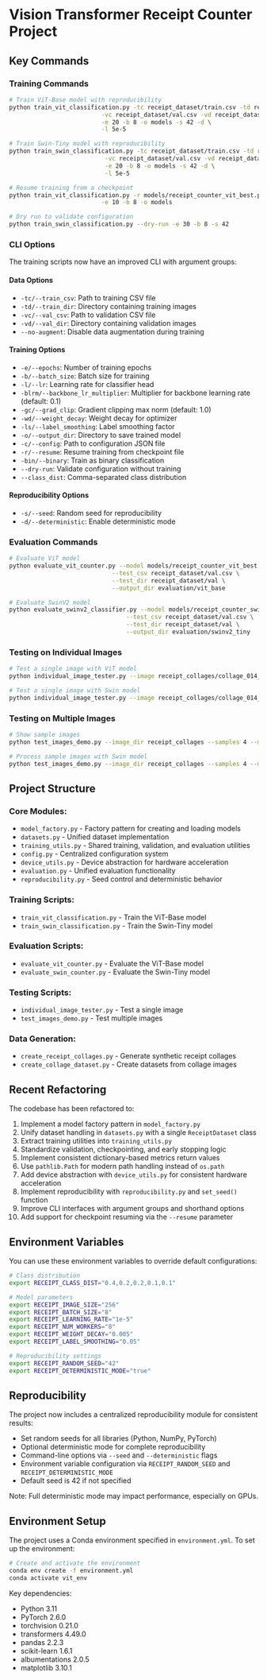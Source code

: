 # Vision Transformer Receipt Counter Project

## Key Commands

### Training Commands

```bash
# Train ViT-Base model with reproducibility
python train_vit_classification.py -tc receipt_dataset/train.csv -td receipt_dataset/train \
                          -vc receipt_dataset/val.csv -vd receipt_dataset/val \
                          -e 20 -b 8 -o models -s 42 -d \
                          -l 5e-5 

# Train Swin-Tiny model with reproducibility
python train_swin_classification.py -tc receipt_dataset/train.csv -td receipt_dataset/train \
                           -vc receipt_dataset/val.csv -vd receipt_dataset/val \
                           -e 20 -b 8 -o models -s 42 -d \
                           -l 5e-5

# Resume training from a checkpoint
python train_vit_classification.py -r models/receipt_counter_vit_best.pth \
                          -e 10 -b 8 -o models

# Dry run to validate configuration
python train_swin_classification.py --dry-run -e 30 -b 8 -s 42
```

### CLI Options

The training scripts now have an improved CLI with argument groups:

#### Data Options
- `-tc/--train_csv`: Path to training CSV file
- `-td/--train_dir`: Directory containing training images
- `-vc/--val_csv`: Path to validation CSV file
- `-vd/--val_dir`: Directory containing validation images
- `--no-augment`: Disable data augmentation during training

#### Training Options
- `-e/--epochs`: Number of training epochs
- `-b/--batch_size`: Batch size for training
- `-l/--lr`: Learning rate for classifier head
- `-blrm/--backbone_lr_multiplier`: Multiplier for backbone learning rate (default: 0.1)
- `-gc/--grad_clip`: Gradient clipping max norm (default: 1.0)
- `-wd/--weight_decay`: Weight decay for optimizer
- `-ls/--label_smoothing`: Label smoothing factor
- `-o/--output_dir`: Directory to save trained model
- `-c/--config`: Path to configuration JSON file
- `-r/--resume`: Resume training from checkpoint file
- `-bin/--binary`: Train as binary classification
- `--dry-run`: Validate configuration without training
- `--class_dist`: Comma-separated class distribution

#### Reproducibility Options
- `-s/--seed`: Random seed for reproducibility
- `-d/--deterministic`: Enable deterministic mode

### Evaluation Commands

```bash
# Evaluate ViT model
python evaluate_vit_counter.py --model models/receipt_counter_vit_best.pth \
                             --test_csv receipt_dataset/val.csv \
                             --test_dir receipt_dataset/val \
                             --output_dir evaluation/vit_base

# Evaluate SwinV2 model
python evaluate_swinv2_classifier.py --model models/receipt_counter_swinv2_best.pth \
                                 --test_csv receipt_dataset/val.csv \
                                 --test_dir receipt_dataset/val \
                                 --output_dir evaluation/swinv2_tiny
```

### Testing on Individual Images

```bash
# Test a single image with ViT model
python individual_image_tester.py --image receipt_collages/collage_014_2_receipts.jpg --model models/receipt_counter_vit_best.pth

# Test a single image with Swin model
python individual_image_tester.py --image receipt_collages/collage_014_2_receipts.jpg --model models/receipt_counter_swin_best.pth
```

### Testing on Multiple Images

```bash
# Show sample images
python test_images_demo.py --image_dir receipt_collages --samples 4 --mode show

# Process sample images with Swin model
python test_images_demo.py --image_dir receipt_collages --samples 4 --mode process --model models/receipt_counter_swin_best.pth
```

## Project Structure

### Core Modules:
- `model_factory.py` - Factory pattern for creating and loading models
- `datasets.py` - Unified dataset implementation 
- `training_utils.py` - Shared training, validation, and evaluation utilities
- `config.py` - Centralized configuration system
- `device_utils.py` - Device abstraction for hardware acceleration 
- `evaluation.py` - Unified evaluation functionality
- `reproducibility.py` - Seed control and deterministic behavior

### Training Scripts:
- `train_vit_classification.py` - Train the ViT-Base model
- `train_swin_classification.py` - Train the Swin-Tiny model

### Evaluation Scripts:
- `evaluate_vit_counter.py` - Evaluate the ViT-Base model
- `evaluate_swin_counter.py` - Evaluate the Swin-Tiny model

### Testing Scripts:
- `individual_image_tester.py` - Test a single image
- `test_images_demo.py` - Test multiple images

### Data Generation:
- `create_receipt_collages.py` - Generate synthetic receipt collages
- `create_collage_dataset.py` - Create datasets from collage images

## Recent Refactoring

The codebase has been refactored to:
1. Implement a model factory pattern in `model_factory.py`
2. Unify dataset handling in `datasets.py` with a single `ReceiptDataset` class
3. Extract training utilities into `training_utils.py`
4. Standardize validation, checkpointing, and early stopping logic 
5. Implement consistent dictionary-based metrics return values
6. Use `pathlib.Path` for modern path handling instead of `os.path`
7. Add device abstraction with `device_utils.py` for consistent hardware acceleration
8. Implement reproducibility with `reproducibility.py` and `set_seed()` function
9. Improve CLI interfaces with argument groups and shorthand options
10. Add support for checkpoint resuming via the `--resume` parameter

## Environment Variables

You can use these environment variables to override default configurations:

```bash
# Class distribution
export RECEIPT_CLASS_DIST="0.4,0.2,0.2,0.1,0.1"

# Model parameters
export RECEIPT_IMAGE_SIZE="256"
export RECEIPT_BATCH_SIZE="8" 
export RECEIPT_LEARNING_RATE="1e-5"
export RECEIPT_NUM_WORKERS="8"
export RECEIPT_WEIGHT_DECAY="0.005"
export RECEIPT_LABEL_SMOOTHING="0.05"

# Reproducibility settings
export RECEIPT_RANDOM_SEED="42"
export RECEIPT_DETERMINISTIC_MODE="true"
```

## Reproducibility

The project now includes a centralized reproducibility module for consistent results:

- Set random seeds for all libraries (Python, NumPy, PyTorch)
- Optional deterministic mode for complete reproducibility  
- Command-line options via `--seed` and `--deterministic` flags
- Environment variable configuration via `RECEIPT_RANDOM_SEED` and `RECEIPT_DETERMINISTIC_MODE`
- Default seed is 42 if not specified

Note: Full deterministic mode may impact performance, especially on GPUs.

## Environment Setup

The project uses a Conda environment specified in `environment.yml`. To set up the environment:

```bash
# Create and activate the environment
conda env create -f environment.yml
conda activate vit_env
```

Key dependencies:
- Python 3.11
- PyTorch 2.6.0
- torchvision 0.21.0
- transformers 4.49.0
- pandas 2.2.3
- scikit-learn 1.6.1
- albumentations 2.0.5
- matplotlib 3.10.1